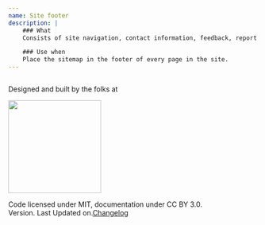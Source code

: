 ```yaml
---
name: Site footer
description: |
    ### What
    Consists of site navigation, contact information, feedback, report and link to social channels. Treat this as part of the global navigation, complementary to the header.

    ### Use when
    Place the sitemap in the footer of every page in the site.
---
```

<div class="container">
  <div class="row">
    <div class="columns ten twelve--tablet column--center">
      <footer class="aqueapp__footer">
        <p>Designed and built by the folks at</p>
        <p><a href="http://pebbleroad.com"><img src="assets/images/logo.png" alt="" width="187"/></a></p>
        <p>Code licensed under MIT, documentation under CC BY 3.0.<br/>Version<span aqueapp-version="aqueapp-version"></span>. Last Updated on<span last-updated="last-updated"></span>.<a href="#/changelog">Changelog</a></p>
      </footer>
    </div>
  </div>
</div>